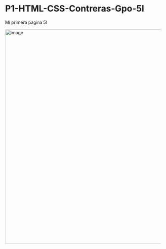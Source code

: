 # P1-HTML-CSS-Contreras-Gpo-5I
Mi primera pagina 5I

<img width="1304" height="693" alt="image" src="https://github.com/user-attachments/assets/0018cd51-2ca0-46b6-938b-adb634a12b97" />

